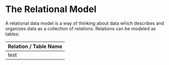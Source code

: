 # The Relational Model

A relational data model is a way of thinking about data which describes and organizes data as a collection of _relations_. Relations can be modeled as tables:

| Relation / Table Name
| ---------------------
test                  |
